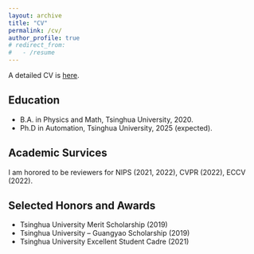```yaml
---
layout: archive
title: "CV"
permalink: /cv/
author_profile: true
# redirect_from:
#   - /resume
---
```


A detailed CV is [here](files/CV.pdf).

## Education
* B.A. in Physics and Math, Tsinghua University, 2020.
* Ph.D in Automation, Tsinghua University, 2025 (expected).

## Academic Survices
I am horored to be reviewers for NIPS (2021, 2022), CVPR (2022), ECCV (2022).

## Selected Honors and Awards
* Tsinghua University Merit Scholarship (2019)
* Tsinghua University – Guangyao Scholarship (2019)
* Tsinghua University Excellent Student Cadre (2021)

